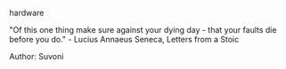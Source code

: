 hardware

"Of this one thing make sure against your dying day - that your faults die before you do." - Lucius Annaeus Seneca, Letters from a Stoic

Author: Suvoni
